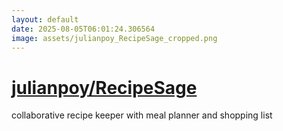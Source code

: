 ```yaml
---
layout: default
date: 2025-08-05T06:01:24.306564
image: assets/julianpoy_RecipeSage_cropped.png
---
```


# [julianpoy/RecipeSage](https://github.com/julianpoy/RecipeSage)

collaborative recipe keeper with meal planner and shopping list
